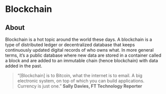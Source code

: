# Blockchain

## About



Blockchain is a hot topic around the world these days.
A blockchain is a type of distributed ledger or decentralized database that keeps continuously
updated digital records of who owns what. 
In more general terms, it’s a public database where new data are
stored in a container called a block and are added to an immutable chain (hence blockchain) with data added in the past.

>“[Blockchain] is to Bitcoin, what the internet is to email. A big electronic system, on top of which you can build applications. Currency is just one.” 
>  **Sally Davies, FT Technology Reporter**


